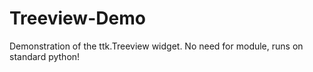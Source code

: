 # Treeview-Demo

Demonstration of the ttk.Treeview widget.
No need for module, runs on standard python!

